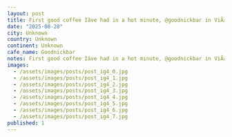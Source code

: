 ```yaml
---
layout: post
title: First good coffee Iâve had in a hot minute, @goodnickbar in ViÃ±a del Mar, @tinaaluu is doing a spot of work so I decided to get back on my shit and hunt down a good cafe for a stop on the #worldcof
date: "2025-08-28"
city: Unknown
country: Unknown
continent: Unknown
cafe_name: Goodnickbar
notes: First good coffee Iâve had in a hot minute, @goodnickbar in ViÃ±a del Mar, @tinaaluu is doing a spot of work so I decided to get back on my shit and hunt down a good cafe for a stop on the #worldcoffeetour (neither dog is named nick)
images:
  - /assets/images/posts/post_ig4_0.jpg
  - /assets/images/posts/post_ig4_1.jpg
  - /assets/images/posts/post_ig4_2.jpg
  - /assets/images/posts/post_ig4_3.jpg
  - /assets/images/posts/post_ig4_4.jpg
  - /assets/images/posts/post_ig4_5.jpg
  - /assets/images/posts/post_ig4_6.jpg
  - /assets/images/posts/post_ig4_7.jpg
published: 1
---
```

